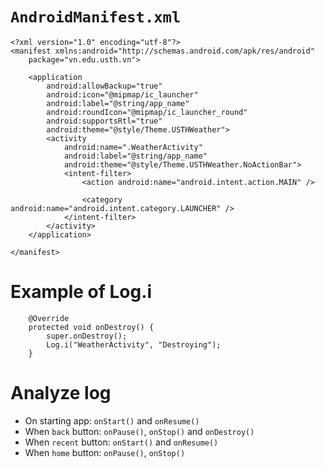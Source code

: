 # `AndroidManifest.xml`
```
<?xml version="1.0" encoding="utf-8"?>
<manifest xmlns:android="http://schemas.android.com/apk/res/android"
    package="vn.edu.usth.vn">

    <application
        android:allowBackup="true"
        android:icon="@mipmap/ic_launcher"
        android:label="@string/app_name"
        android:roundIcon="@mipmap/ic_launcher_round"
        android:supportsRtl="true"
        android:theme="@style/Theme.USTHWeather">
        <activity
            android:name=".WeatherActivity"
            android:label="@string/app_name"
            android:theme="@style/Theme.USTHWeather.NoActionBar">
            <intent-filter>
                <action android:name="android.intent.action.MAIN" />

                <category android:name="android.intent.category.LAUNCHER" />
            </intent-filter>
        </activity>
    </application>

</manifest>
```

# Example of Log.i
```
    @Override
    protected void onDestroy() {
        super.onDestroy();
        Log.i("WeatherActivity", "Destroying");
    }
```

# Analyze log
- On starting app: `onStart()` and `onResume()`
- When `back` button: `onPause()`, `onStop()` and `onDestroy()`
- When `recent` button: `onStart()` and `onResume()`
- When `home` button: `onPause()`, `onStop()`